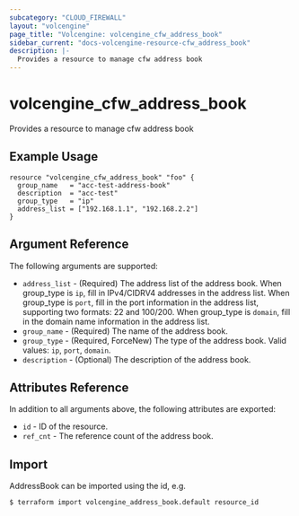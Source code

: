 ```yaml
---
subcategory: "CLOUD_FIREWALL"
layout: "volcengine"
page_title: "Volcengine: volcengine_cfw_address_book"
sidebar_current: "docs-volcengine-resource-cfw_address_book"
description: |-
  Provides a resource to manage cfw address book
---
```

# volcengine_cfw_address_book
Provides a resource to manage cfw address book
## Example Usage
```hcl
resource "volcengine_cfw_address_book" "foo" {
  group_name   = "acc-test-address-book"
  description  = "acc-test"
  group_type   = "ip"
  address_list = ["192.168.1.1", "192.168.2.2"]
}
```
## Argument Reference
The following arguments are supported:
* `address_list` - (Required) The address list of the address book.
 When group_type is `ip`, fill in IPv4/CIDRV4 addresses in the address list.
 When group_type is `port`, fill in the port information in the address list, supporting two formats: 22 and 100/200.
 When group_type is `domain`, fill in the domain name information in the address list.
* `group_name` - (Required) The name of the address book.
* `group_type` - (Required, ForceNew) The type of the address book. Valid values: `ip`, `port`, `domain`.
* `description` - (Optional) The description of the address book.

## Attributes Reference
In addition to all arguments above, the following attributes are exported:
* `id` - ID of the resource.
* `ref_cnt` - The reference count of the address book.


## Import
AddressBook can be imported using the id, e.g.
```
$ terraform import volcengine_address_book.default resource_id
```

